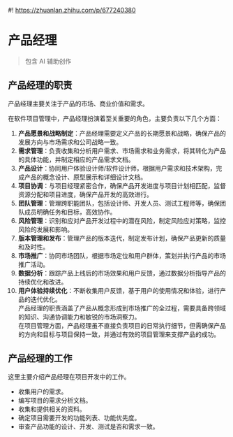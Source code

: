 #! https://zhuanlan.zhihu.com/p/677240380

# 产品经理

> 包含 AI 辅助创作

## 产品经理的职责

产品经理主要关注于产品的市场、商业价值和需求。

在软件项目管理中，产品经理扮演着至关重要的角色，主要负责以下几个方面：

1. **产品愿景和战略制定**：产品经理需要定义产品的长期愿景和战略，确保产品的发展方向与市场需求和公司战略一致。
2. **需求管理**：负责收集和分析用户需求、市场需求和业务需求，将其转化为产品的具体功能，并制定相应的产品需求文档。
3. **产品设计**：协同用户体验设计师/软件设计师，根据用户需求和技术架构，完成产品的概念设计、原型展示和详细设计文档。
4. **项目协调**：与项目经理紧密合作，确保产品开发进度与项目计划相匹配，监督资源分配和项目进度，确保产品开发的高效进行。
5. **团队管理**：管理跨职能团队，包括设计师、开发人员、测试工程师等，确保团队成员明确任务和目标，高效协作。
6. **风险管理**：识别和应对产品开发过程中的潜在风险，制定风险应对策略，监控风险的发展和影响。
7. **版本管理和发布**：管理产品的版本迭代，制定发布计划，确保产品更新的质量和及时性。
8. **市场推广**：协同市场团队，根据市场定位和用户群体，策划并执行产品的市场推广活动。
9. **数据分析**：跟踪产品上线后的市场效果和用户反馈，通过数据分析指导产品的持续优化和改进。
10. **用户体验持续优化**：不断收集用户反馈，基于用户的使用情况和体验，进行产品的迭代优化。  
    产品经理的职责涵盖了产品从概念形成到市场推广的全过程，需要具备跨领域的知识、沟通协调能力和敏锐的市场洞察力。  
    在项目管理方面，产品经理虽不直接负责项目的日常执行细节，但需确保产品的方向和目标与项目保持一致，并通过有效的项目管理来支撑产品的成功。

## 产品经理的工作

这里主要介绍产品经理在项目开发中的工作。

- 收集用户的需求。
- 编写项目的需求分析文档。
- 收集和提供相关的资料。
- 确定项目需要开发的功能列表、功能优先度。
- 审查产品功能的设计、开发、测试是否和需求一致。
